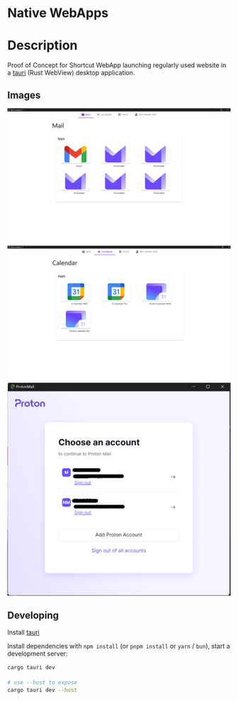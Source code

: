 # Native WebApps

# Description 

Proof of Concept for Shortcut WebApp launching regularly used website in a [tauri](https://tauri.app) (Rust WebView) desktop application.

## Images

![screen-mail-tab](./static/res/screenshot-mail-tab.png)
![screen-calendar-tab](./static/res/screenshot-calendar-tab.png)
![screen-proton-view](./static/res/screenshot-proton-view.png)


## Developing

Install [tauri](https://tauri.app)

Install dependencies with `npm install` (or `pnpm install` or `yarn` / `bun`), start a development server:


```bash
cargo tauri dev

# use --host to expose
cargo tauri dev --host
```
